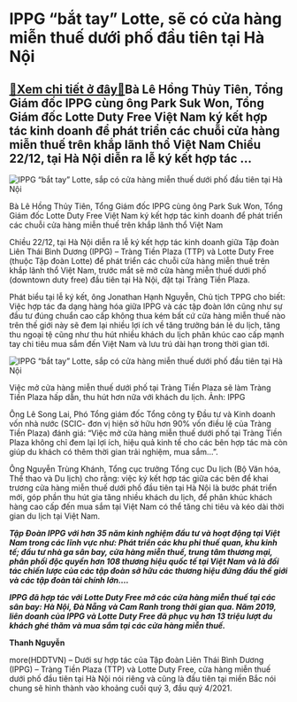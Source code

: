 IPPG “bắt tay” Lotte, sẽ có cửa hàng miễn thuế dưới phố đầu tiên tại Hà Nội
===========================================================================

[:gift:Xem chi tiết ở đây:gift:](https://hddtvn.com/ippg-bat-tay-lotte-se-co-cua-hang-mien-thue-duoi-pho-dau-tien-tai-ha-noi/)Bà Lê Hồng Thủy Tiên, Tổng Giám đốc IPPG cùng ông Park Suk Won, Tổng Giám đốc Lotte Duty Free Việt Nam ký kết hợp tác kinh doanh để phát triển các chuỗi cửa hàng miễn thuế trên khắp lãnh thổ Việt Nam Chiều 22/12, tại Hà Nội diễn ra lễ ký kết hợp tác …
-----------------------------------------------------------------------------------------------------------------------------------------------------------------------------------------------------------------------------------------------------------





![IPPG “bắt tay” Lotte, sắp có cửa hàng miễn thuế dưới phố đầu tiên tại Hà Nội](https://hddtvn.com/wp-content/uploads/2021/01/3949_ky_kYt_22.12.jpg "IPPG “bắt tay” Lotte, sắp có cửa hàng miễn thuế dưới phố đầu tiên tại Hà Nội")






Bà Lê Hồng Thủy Tiên, Tổng Giám đốc IPPG cùng ông Park Suk Won, Tổng Giám đốc Lotte Duty Free Việt Nam ký kết hợp tác kinh doanh để phát triển các chuỗi cửa hàng miễn thuế trên khắp lãnh thổ Việt Nam







Chiều 22/12, tại Hà Nội diễn ra lễ ký kết hợp tác kinh doanh giữa Tập đoàn Liên Thái Bình Dương (IPPG) – Tràng Tiền Plaza (TTP) và Lotte Duty Free (thuộc Tập đoàn Lotte) để phát triển các chuỗi cửa hàng miễn thuế trên khắp lãnh thổ Việt Nam, trước mắt sẽ mở cửa hàng miễn thuế dưới phố (downtown duty free) đầu tiên tại Hà Nội, đặt tại Tràng Tiền Plaza.


Phát biểu tại lễ ký kết, ông Jonathan Hạnh Nguyễn, Chủ tịch TPPG cho biết: Việc hợp tác đa dạng hàng hóa giữa IPPG và các tập đoàn lớn cũng như sự đầu tư đúng chuẩn cao cấp không thua kém bất cứ cửa hàng miễn thuế nào trên thế giới này sẽ đem lại nhiều lợi ích về tăng trưởng bán lẻ du lịch, tăng thu ngoại tệ cũng như thu hút nhiều khách du lịch phân khúc cao cấp mạnh tay chi tiêu mua sắm đến Việt Nam và lưu trú dài hạn trong thời gian tới.





![IPPG “bắt tay” Lotte, sắp có cửa hàng miễn thuế dưới phố đầu tiên tại Hà Nội](https://hddtvn.com/wp-content/uploads/2021/01/3606_ky_kYt_2.jpg "IPPG “bắt tay” Lotte, sắp có cửa hàng miễn thuế dưới phố đầu tiên tại Hà Nội")


Việc mở cửa hàng miễn thuế dưới phố tại Tràng Tiền Plaza sẽ làm Tràng Tiền Plaza hấp dẫn, thu hút hơn nữa với khách du lịch. Ảnh: IPPG



Ông Lê Song Lai, Phó Tổng giám đốc Tổng công ty Đầu tư và Kinh doanh vốn nhà nước (SCIC- đơn vị hiện sở hữu hơn 90% vốn điều lệ của Tràng Tiền Plaza) đánh giá: “Việc mở cửa hàng miễn thuế dưới phố tại Tràng Tiền Plaza không chỉ đem lại lợi ích, hiệu quả kinh tế cho các bên hợp tác mà còn giúp du khách có thêm thời gian trải nghiệm, mua sắm…”.


Ông Nguyễn Trùng Khánh, Tổng cục trưởng Tổng cục Du lịch (Bộ Văn hóa, Thể thao và Du lịch) cho rằng: việc ký kết hợp tác giữa các bên để khai trương cửa hàng miễn thuế dưới phố đầu tiên tại Hà Nội là bước phát triển mới, góp phần thu hút gia tăng nhiều khách du lịch, để phân khúc khách hàng cao cấp đến mua sắm tại Việt Nam có thể tăng chi tiêu và kéo dài thời gian du lịch tại Việt Nam.






***Tập Đoàn IPPG với hơn 35 năm kinh nghiệm đầu tư và hoạt động tại Việt Nam trong các lĩnh vực như: Phát triển các khu phi thuế quan, khu kinh tế; đầu tư nhà ga sân bay, cửa hàng miễn thuế, trung tâm thương mại, phân phối độc quyền hơn 108 thương hiệu quốc tế tại Việt Nam và là đối tác chiến lược của các tập đoàn sở hữu các thương hiệu đứng đầu thế giới và các tập đoàn tài chính lớn….***


***IPPG đã hợp tác với Lotte Duty Free mở các cửa hàng miễn thuế tại các sân bay: Hà Nội, Đà Nẵng và Cam Ranh trong thời gian qua. Năm 2019, liên doanh của IPPG và Lotte Duty Free đã phục vụ hơn 13 triệu lượt du khách ghé thăm và mua sắm tại các cửa hàng miễn thuế.***







**Thanh Nguyễn**



more(HDDTVN) – Dưới sự hợp tác của Tập đoàn Liên Thái Bình Dương (IPPG) – Tràng Tiền Plaza (TTP) và Lotte Duty Free, cửa hàng miễn thuế dưới phố đầu tiên tại Hà Nội nói riêng và cũng là đầu tiên tại miền Bắc nói chung sẽ hình thành vào khoảng cuối quý 3, đầu quý 4/2021.


